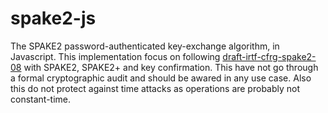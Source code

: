 spake2-js
===

The SPAKE2 password-authenticated key-exchange algorithm, in Javascript.
This implementation focus on following [draft-irtf-cfrg-spake2-08](https://gitlab.com/blocksq/spake2-go/master/standard-url) with SPAKE2, SPAKE2+ and key confirmation.
This have not go through a formal cryptographic audit and should be awared in any use case.
Also this do not protect against time attacks as operations are probably not constant-time.